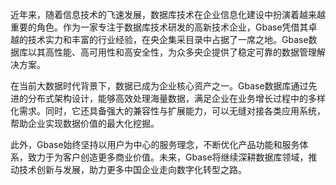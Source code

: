 近年来，随着信息技术的飞速发展，数据库技术在企业信息化建设中扮演着越来越重要的角色。作为一家专注于数据库技术研发的高新技术企业，Gbase凭借其卓越的技术实力和丰富的行业经验，在央企集采目录中占据了一席之地。Gbase数据库以其高性能、高可用性和高安全性，为众多央企提供了稳定可靠的数据管理解决方案。

在当前大数据时代背景下，数据已成为企业核心资产之一。Gbase数据库通过先进的分布式架构设计，能够高效处理海量数据，满足企业在业务增长过程中的多样化需求。同时，它还具备强大的兼容性与扩展能力，可以无缝对接各类应用系统，帮助企业实现数据价值的最大化挖掘。

此外，Gbase始终坚持以用户为中心的服务理念，不断优化产品功能和服务体系，致力于为客户创造更多商业价值。未来，Gbase将继续深耕数据库领域，推动技术创新与发展，助力更多中国企业走向数字化转型之路。
